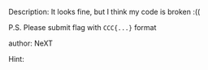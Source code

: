 Description:
It looks fine, but I think my code is broken :((

P.S. Please submit flag with `CCC{...}` format

author: NeXT

Hint:
